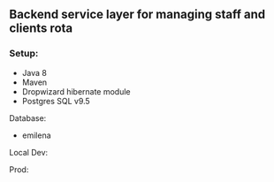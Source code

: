 ## Backend service layer for managing staff and clients rota

### Setup:

- Java 8
- Maven
- Dropwizard hibernate module
- Postgres SQL v9.5

Database:

- emilena

Local Dev:

Prod: